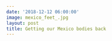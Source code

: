 ```yaml
---
date: '2018-12-12 06:00:00'
image: mexico_feet_.jpg
layout: post
title: Getting our Mexico bodies back
---
```


